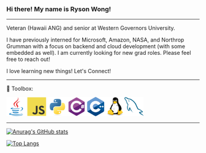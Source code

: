 ### Hi there! My name is Ryson Wong!

<gif src="https://giphy.com/embed/gSJ5Q7Uh8Fi4E" width="480" height="285" frameBorder="0" class="giphy-embed" allowFullScreen></gif>

---

Veteran (Hawaii ANG) and senior at Western Governors University.

I have previously interned for Microsoft, Amazon, NASA, and Northrop Grumman with a focus on backend and cloud development (with some embedded as well). I am currently looking for new grad roles. Please feel free to reach out!

I love learning new things! Let's Connect!

---

🧰 Toolbox:

<img src="https://github.com/devicons/devicon/blob/master/icons/java/java-original.svg" width="50" height="50"/> <img src="https://github.com/devicons/devicon/blob/master/icons/javascript/javascript-original.svg" width="50" height="50"/> <img src="https://github.com/devicons/devicon/blob/master/icons/python/python-original.svg" width="50" height="50"/><img src="https://github.com/devicons/devicon/blob/master/icons/csharp/csharp-original.svg" width="50" height="50"/><img src="https://github.com/devicons/devicon/blob/master/icons/cplusplus/cplusplus-original.svg" alt="Linux" width="50" height="50"/><img src="https://github.com/devicons/devicon/blob/master/icons/linux/linux-original.svg" alt="Linux" width="50" height="50"/><img src="https://github.com/devicons/devicon/blob/master/icons/mysql/mysql-original.svg" width="50" height="50"/> 

---

[![Anurag's GitHub stats](https://github-readme-stats.vercel.app/api?username=rysonw&show_icons=true&theme=radical)](https://github.com/rysonw/github-readme-stats)

[![Top Langs](https://github-readme-stats.vercel.app/api/top-langs/?username=rysonw&theme=radical)](https://github.com/rysonw/github-readme-stats)


